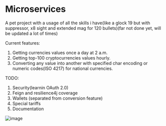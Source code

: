 # Microservices
A pet project with a usage of all the skills i have(like a glock 19 but with suppressor, x8 sight and extended mag for 120 bullets)(far not done yet, will be updated a lot of times)

Current features:
1. Getting currencies values once a day at 2 a.m.
2. Getting top-100 cryptocurrencies values hourly.
3. Converting any value into another with specified char encoding or numeric codes(ISO 4217) for national currencies.

TODO:
1. Security(learnin OAuth 2.0)
2. Feign and resilience4j coverage
3. Wallets (separated from conversion feature)
4. Special tariffs
5. Documentation


![image](https://user-images.githubusercontent.com/89610640/210271793-dc81f3ba-9e11-48d8-999f-85f1515c0bc3.png)
